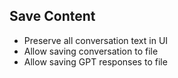 ## Save Content

- Preserve all conversation text in UI
- Allow saving conversation to file
- Allow saving GPT responses to file
